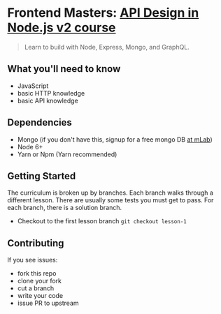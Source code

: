 # Frontend Masters: [API Design in Node.js v2 course](https://frontendmasters.com/courses/api-node-rest-graphql/)
> Learn to build with Node, Express, Mongo, and GraphQL.

## What you'll need to know
* JavaScript
* basic HTTP knowledge
* basic API knowledge

## Dependencies
* Mongo (if you don't have this, signup for a free mongo DB [at mLab](https://mlab.com/))
* Node 6+
* Yarn or Npm (Yarn recommended)

## Getting Started
The curriculum is broken up by branches. Each branch walks through a different lesson. There are usually some tests you must get to pass. For each branch, there is a solution branch.

* Checkout to the first lesson branch `git checkout lesson-1`

## Contributing
If you see issues:

* fork this repo
* clone your fork
* cut a branch
* write your code
* issue PR to upstream
